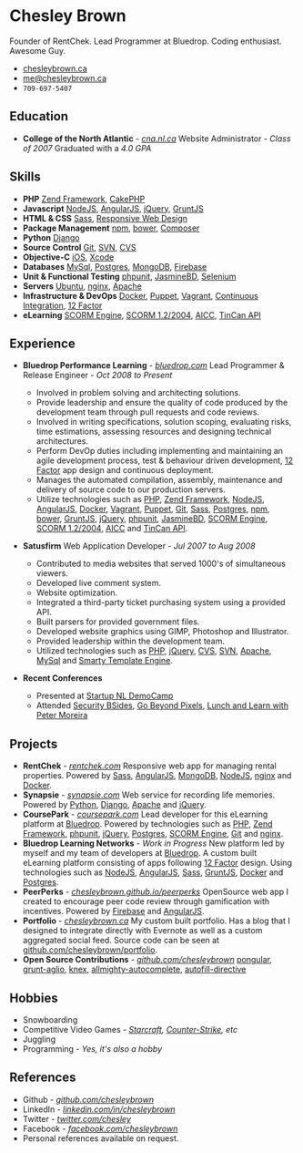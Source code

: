 Chesley Brown
======
Founder of RentChek. Lead Programmer at Bluedrop. Coding enthusiast. Awesome Guy.

- [chesleybrown.ca](http://chesleybrown.ca)
- [me@chesleybrown.ca](mailto:me@chesleybrown.ca)
- `709-697-5407`

## Education

- **College of the North Atlantic** - _[cna.nl.ca](http://www.cna.nl.ca)_
Website Administrator - _Class of 2007_
Graduated with a _4.0 GPA_


## Skills

- **PHP**
[Zend Framework](http://framework.zend.com), [CakePHP](http://cakephp.org)
- **Javascript**
[NodeJS](http://nodejs.org), [AngularJS](https://angularjs.org), [jQuery](http://jquery.com), [GruntJS](http://gruntjs.com)
- **HTML & CSS**
[Sass](http://sass-lang.com), [Responsive Web Design](http://en.wikipedia.org/wiki/Responsive_web_design)
- **Package Management**
[npm](https://www.npmjs.org), [bower](http://bower.io), [Composer](https://getcomposer.org)
- **Python**
[Django](https://www.djangoproject.com)
- **Source Control**
[Git](http://git-scm.com), [SVN](http://subversion.apache.org), [CVS](http://www.nongnu.org/cvs/)
- **Objective-C**
[iOS](https://www.apple.com/ca/ios/), [Xcode](https://developer.apple.com/xcode/)
- **Databases**
[MySql](http://www.mysql.com), [Postgres](http://www.postgresql.org), [MongoDB](http://mongodb.org), [Firebase](http://firebase.com)
- **Unit & Functional Testing**
[phpunit](http://phpunit.de), [JasmineBD](http://jasmine.github.io), [Selenium](http://docs.seleniumhq.org)
- **Servers**
[Ubuntu](http://www.ubuntu.com/download/server), [nginx](http://nginx.org), [Apache](https://httpd.apache.org)
- **Infrastructure & DevOps**
[Docker](http://docker.io), [Puppet](http://puppetlabs.com), [Vagrant](http://www.vagrantup.com), [Continuous Integration](http://en.wikipedia.org/wiki/Continuous_integration), [12 Factor](http://12factor.net)
- **eLearning**
[SCORM Engine](http://scorm.com/engine), [SCORM 1.2/2004](http://en.wikipedia.org/wiki/Sharable_Content_Object_Reference_Model), [AICC](http://en.wikipedia.org/wiki/Aviation_Industry_Computer-Based_Training_Committee), [TinCan API](http://tincanapi.com)


## Experience

- **Bluedrop Performance Learning** - _[bluedrop.com](http://www.bluedrop.com)_
Lead Programmer & Release Engineer - _Oct 2008 to Present_
	- Involved in problem solving and architecting solutions.
	- Provide leadership and ensure the quality of code produced by the development team through pull requests and code reviews.
	- Involved in writing specifications, solution scoping, evaluating risks, time estimations, assessing resources and designing technical architectures.
	- Perform DevOp duties including implementing and maintaining an agile development process, test & behaviour driven development, [12 Factor](http://12factor.net) app design and continuous deployment.
	- Manages the automated compilation, assembly, maintenance and delivery of source code to our production servers.
	- Utilize technologies such as [PHP](https://php.net), [Zend Framework](http://framework.zend.com), [NodeJS](http://nodejs.org), [AngularJS](https://angularjs.org), [Docker](http://docker.io), [Vagrant](http://www.vagrantup.com), [Puppet](http://puppetlabs.com), [Git](http://git-scm.com), [Sass](http://sass-lang.com), [Postgres](http://www.postgresql.org), [npm](https://www.npmjs.org), [bower](http://bower.io), [GruntJS](http://gruntjs.com), [jQuery](http://jquery.com), [phpunit](http://phpunit.de), [JasmineBD](http://jasmine.github.io), [SCORM Engine](http://scorm.com/engine), [SCORM 1.2/2004](http://en.wikipedia.org/wiki/Sharable_Content_Object_Reference_Model), [AICC](http://en.wikipedia.org/wiki/Aviation_Industry_Computer-Based_Training_Committee) and [TinCan API](http://tincanapi.com).

- **Satusfirm**
Web Application Developer - _Jul 2007 to Aug 2008_
	- Contributed to media websites that served 1000's of simultaneous viewers.
	- Developed live comment system.
	- Website optimization.
	- Integrated a third-party ticket purchasing system using a provided API.
	- Built parsers for provided government files.
	- Developed website graphics using GIMP, Photoshop and Illustrator.
	- Provided leadership within the development team.
	- Utilized technologies such as [PHP](https://php.net), [jQuery](http://jquery.com), [CVS](http://www.nongnu.org/cvs/), [SVN](http://subversion.apache.org), [Apache](https://httpd.apache.org), [MySql](http://www.mysql.com) and [Smarty Template Engine](http://www.smarty.net).

- **Recent Conferences**
	- Presented at [Startup NL DemoCamp](http://www.meetup.com/StartupNL/events/168636192/)
	- Attended [Security BSides](http://www.securitybsides.com), [Go Beyond Pixels](http://gobeyondpixels.com), [Lunch and Learn with Peter Moreira](http://www.meetup.com/StartupNL/events/180033782/)


## Projects

- **RentChek** - _[rentchek.com](https://rentchek.com)_
Responsive web app for managing rental properties. Powered by [Sass](http://sass-lang.com), [AngularJS](https://angularjs.org), [MongoDB](http://mongodb.org), [NodeJS](http://nodejs.org), [nginx](http://nginx.org) and [Docker](http://docker.io).
- **Synapsie** - _[synapsie.com](http://synapsie.com)_
Web service for recording life memories. Powered by [Python](https://www.python.org), [Django](https://www.djangoproject.com), [Apache](https://httpd.apache.org) and [jQuery](http://jquery.com).
- **CoursePark** - _[coursepark.com](https://www.coursepark.com)_
Lead developer for this eLearning platform at [Bluedrop](http://www.bluedrop.com). Powered by technologies such as [PHP](https://php.net), [Zend Framework](http://framework.zend.com), [phpunit](http://phpunit.de), [jQuery](http://jquery.com), [Postgres](http://www.postgresql.org), [SCORM Engine](http://scorm.com/engine), [Git](http://git-scm.com) and [nginx](http://nginx.org).
- **Bluedrop Learning Networks** - _Work in Progress_
New platform led by myself and my team of developers at [Bluedrop](http://www.bluedrop.com). A custom built eLearning platform consisting of apps following [12 Factor](http://12factor.net) design. Using technologies such as [NodeJS](http://nodejs.org), [AngularJS](https://angularjs.org), [Sass](http://sass-lang.com), [GruntJS](http://gruntjs.com), [Docker](http://docker.io) and [Postgres](http://www.postgresql.org).
- **PeerPerks** - _[chesleybrown.github.io/peerperks](http://chesleybrown.github.io/peerperks/)_
OpenSource web app I created to encourage peer code review through gamification with incentives. Powered by [Firebase](http://firebase.com) and [AngularJS](https://angularjs.org).
- **Portfolio** - _[chesleybrown.ca](http://chesleybrown.ca)_
My custom built portfolio. Has a blog that I designed to integrate directly with Evernote as well as a custom aggregated social feed. Source code can be seen at [github.com/chesleybrown/portfolio](https://github.com/chesleybrown/portfolio).
- **Open Source Contributions** - _[github.com/chesleybrown](https://github.com/chesleybrown)_
[pongular](https://github.com/FungusHumungus/pongular), [grunt-aglio](https://github.com/arbus/grunt-aglio), [knex](https://github.com/tgriesser/knex), [allmighty-autocomplete](https://github.com/JustGoscha/allmighty-autocomplete), [autofill-directive](https://github.com/chesleybrown/autofill-directive)


## Hobbies

- Snowboarding
- Competitive Video Games - _[Starcraft](http://starcraft2.com), [Counter-Strike](http://blog.counter-strike.net), etc_
- Juggling
- Programming - _Yes, it's also a hobby_

## References

- Github - _[github.com/chesleybrown](https://github.com/chesleybrown)_
- LinkedIn - _[linkedin.com/in/chesleybrown](http://www.linkedin.com/in/chesleybrown)_
- Twitter - _[twitter.com/chesley](https://twitter.com/chesley)_
- Facebook - _[facebook.com/chesleybrown](https://facebook.com/chesleybrown)_
- Personal references available on request.
